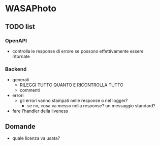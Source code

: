 # WASAPhoto

## TODO list

### OpenAPI

- controlla le response di errore se possono effettivamente essere ritornate

### Backend

- generali
  - RILEGGI TUTTO QUANTO E RICONTROLLA TUTTO
  - commenti
- errori
  - gli errori vanno stampati nelle response o nel logger?
    - se no, cosa va messo nella response? un messaggio standard?
- fare l'handler della liveness

## Domande

- quale licenza va usata?

